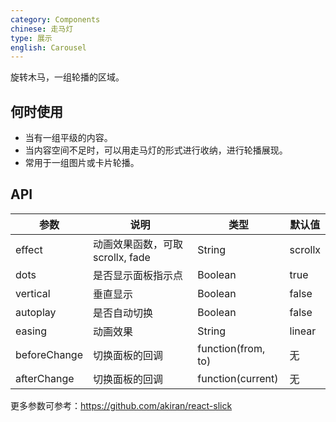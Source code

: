 ```yaml
---
category: Components
chinese: 走马灯
type: 展示
english: Carousel
---
```


旋转木马，一组轮播的区域。

## 何时使用

- 当有一组平级的内容。
- 当内容空间不足时，可以用走马灯的形式进行收纳，进行轮播展现。
- 常用于一组图片或卡片轮播。

## API

| 参数             | 说明                                         | 类型     | 默认值                          |
|------------------|----------------------------------------------|----------|---------------------------------|
| effect           | 动画效果函数，可取 scrollx, fade | String | scrollx |
| dots | 是否显示面板指示点 | Boolean   | true |
| vertical | 垂直显示 | Boolean   | false |
| autoplay | 是否自动切换 | Boolean   | false |
| easing | 动画效果 | String   | linear |
| beforeChange      | 切换面板的回调                              | function(from, to) | 无
| afterChange       | 切换面板的回调                              | function(current)  | 无

更多参数可参考：https://github.com/akiran/react-slick

<style>
.am-carousel .slick-slide {
  text-align: center;
  height: 120px;
  line-height: 120px;
  background: #71B5DE;
  color: #fff;
  overflow: hidden;
}
.am-carousel-banner .slick-slider {
  padding-bottom: 0;
  background: #fff;
}
.am-carousel-banner .slick-dots li {
  width: 12px;
  margin: 0;
}
.am-carousel-banner .slick-slide h3 {
  background: #fff;
  color: #5B5B5B;
}
.variable-width .slick-slider {
  height: 352px;
}
.variable-width .slick-slide {
  background: #fff;
  height: 352px;
  line-height: 352px;
}
.variable-width .slick-slide p, h3 {
  background: #71B5DE;
  color: #fff;
  text-align: center;
}
.variable-width .slick-slide p {
  height: 352px;
  margin: 0px 10px;
  line-height: 352px;
}
h3 {
  height: 120px;
}
#components-carousel-demo-vertical .am-carousel {
  margin-right: 35px;
}
</style>
